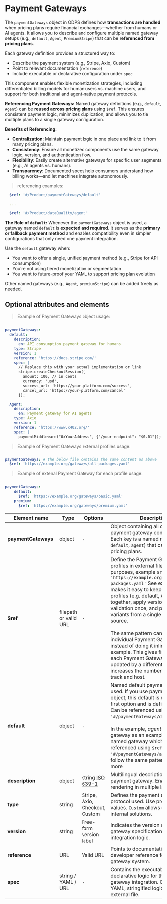# Payment Gateways

The `paymentGateways` object in ODPS defines how **transactions are handled** when pricing plans require financial exchanges—whether from humans or AI agents. It allows you to describe and configure multiple named gateway setups (e.g., `default`, `Agent`, `PremiumStripe`) that can be **referenced from pricing plans**.

Each gateway definition provides a structured way to:

- Describe the payment system (e.g., Stripe, Axio, Custom)
- Point to relevant documentation (`reference`)
- Include executable or declarative configuration under `spec`

This component enables flexible monetization strategies, including differentiated billing models for human users vs. machine users, and support for both traditional and agent-native payment protocols.

**Referencing Payment Gateways:**
Named gateway definitions (e.g., `default`, `Agent`) can be **reused across pricing plans** using `$ref`. This ensures consistent payment logic, minimizes duplication, and allows you to tie multiple plans to a single gateway configuration.

**Benefits of Referencing:**

- **Centralization**: Maintain payment logic in one place and link to it from many pricing plans.
- **Consistency**: Ensure all monetized components use the same gateway logic, version, and authentication flow.
- **Flexibility**: Easily create alternative gateways for specific user segments (e.g., AI agents vs. humans).
- **Transparency**: Documented specs help consumers understand how billing works—and let machines integrate autonomously.

> referencing examples:

```yml
  $ref: '#/Product/paymentGateways/default'

  ...

  $ref: '#/Product/dataQuality/agent'
```

**The Role of `default`:**
Whenever the `paymentGateways` object is used, a gateway named `default` is **expected and required**. It serves as the **primary or fallback payment method** and enables compatibility even in simpler configurations that only need one payment integration.

Use the `default` gateway when:

- You want to offer a single, unified payment method (e.g., Stripe for API consumption)
- You’re not using tiered monetization or segmentation
- You want to future-proof your YAML to support pricing plan evolution

Other named gateways (e.g., `Agent`, `premiumStripe`) can be added freely as needed.

## Optional attributes and elements

> Example of Payment Gateways object usage:

```yml

paymentGateways:
  default:
    description:
      en: API consumption payment gateway for humans
    type: Stripe
    version: 1
    reference: 'https://docs.stripe.com/'
    spec: |
      // Replace this with your actual implementation or link
      stripe.createCheckoutSession({
        amount: 100, // in cents
        currency: 'usd',
        success_url: 'https://your-platform.com/success',
        cancel_url: 'https://your-platform.com/cancel'
      });

  Agent:
    description:
      en: Payment gateway for AI agents
    type: Axio
    version: 1
    reference: 'https://www.x402.org/'
    spec: |
      paymentMiddleware("0xYourAddress", {"/your-endpoint": "$0.01"});
```

> Example of Payment Gateways external profiles usage:

```yml

paymentGateways: # the below file contains the same content as above
  $ref: 'https://example.org/gateways/all-packages.yaml'

```

> Example of extenal Payment Gateway for each profile usage:

```yml

paymentGateways:
    default:
      $ref: 'https://example.org/gateways/basic.yaml'
    premium:
      $ref: 'https://example.org/gateways/premium.yaml'
```

| <div style="width:150px">Element name</div>   | Type  | Options  | Description  |
|---|---|---|---|
| **paymentGateways** | object | - | Object containing all defined payment gateway configurations. Each key is a named reference (e.g. `default`, `agent`) that can be reused in pricing plans. |
| **$ref** | filepath or valid URL | - | Define the Payment Gateway profiles in external file for reuse purposes, example  `$ref: 'https://example.org/gateways/all-packages.yaml'` See example. This makes it easy to keep related profiles (e.g. default, API, agent) together, apply versioning and validation once, and publish all variants from a single repo or source. <br/><br/>The same pattern can be used in individual Payment Gateway profiles instead of doing it inline. See example. This gives finer control if each Payment Gateway is owned or updated by a different team, but increases the number of files to track and host.|
| **default** | object | - | Named default payment gateway used. If you use paymentGateways object, this default is expected to be first option and is defined always. Can be referenced using `$ref: '#/paymentGateways/default'`. <br/> <br/> In the example, _agent_ payment gateway as an example of freely named gateway which can be referenced using `$ref: '#/paymentGateways/agent'`. You can follow the same pattern and create more |
| **description** | object | string [ISO 639-1](https://en.wikipedia.org/wiki/List_of_ISO_639-1_codes) | Multilingual descriptions of the payment gateway. Enables UI rendering in multiple languages. |
| **type** | string | Stripe, Axio, Checkout, Custom | Defines the payment system or protocol used. Use predefined values. `Custom` allows custom or internal solutions. |
| **version** | string | Free-form version label | Indicates the version of the payment gateway specification, SDK, or integration logic. |
| **reference** | URL | Valid URL | Points to documentation or developer reference for the payment gateway system. |
| **spec** | string / YAML / URL | - | Contains the executable or declarative logic for the payment gateway integration. Can be inline YAML, stringified logic, or link to external file. |
